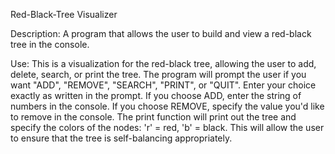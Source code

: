 Red-Black-Tree Visualizer

Description: A program that allows the user to build and view a red-black tree in the console.

Use: This is a visualization for the red-black tree, allowing the user to add, delete, search, or print the tree. The program will prompt the user if you want "ADD", "REMOVE", "SEARCH", "PRINT", or "QUIT". Enter your choice exactly as written in the prompt. If you choose ADD, enter the string of numbers in the console. If you choose REMOVE, specify the value you'd like to remove in the console. The print function will print out the tree and specify the colors of the nodes: 'r' = red, 'b' = black. This will allow the user to ensure that the tree is self-balancing appropriately.


